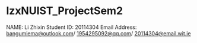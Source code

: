 # lzxNUIST_ProjectSem2
 NAME: Li Zhixin
 Student ID: 20114304
 Email Address: bangumiema@outlook.com/ 1954295092@qq.com/ 20114304@email.wit.ie
